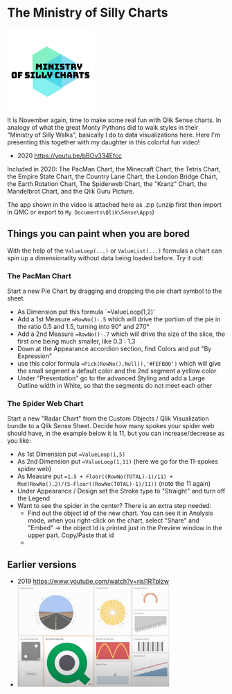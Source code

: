 # The Ministry of Silly Charts
![screenshot](111f5604-7194-4123-9f02-e8ac19ff36f4_200x200.png "screenshot")<br> 
It is November again, time to make some real fun with Qlik Sense charts. In analogy of what the great Monty Pythons did to walk styles in their "Ministry of Silly Walks", basically I do to data visualizations here. Here I'm presenting this together with my daughter in this colorful fun video!

 - 2020 https://youtu.be/bBOv334Efcc
 
Included in 2020: The PacMan Chart, the Minecraft Chart, the Tetris Chart, the Empire State Chart, the Country Lane Chart, the London Bridge Chart, 
the Earth Rotation Chart, The Spiderweb Chart, the "Kranz" Chart, the Mandelbrot Chart, and the Qlik Guru Picture.

The app shown in the video is attached here as .zip (unzip first then import in QMC or export to `My Documents\Qlik\Sense\Apps`)

 ## Things you can paint when you are bored 
 With the help of the `ValueLoop(...)` or `ValueList(...)` formulas a chart can spin up a dimensionality without data being loaded before. Try it out:
 
 ### The PacMan Chart
 
Start a new Pie Chart by dragging and dropping the pie chart symbol to the sheet.
  - As Dimension put this formula `=ValueLoop(1,2)'
  - Add a 1st Measure `=RowNo()-.5` which will drive the portion of the pie in the ratio 0.5 and 1.5, turning into 90° and 270°
  - Add a 2nd Measure `=RowNo()-.7` which will drive the size of the slice, the first one being much smaller, like 0.3 : 1.3
  - Down at the Appearance accordion section, find Colors and put "By Expression"
  - use this color formula `=Pick(RowNo(),Null(),'#FEFB00')` which will give the small segment a default color and the 2nd segment a yellow color
  - Under "Presentation" go to the advanced Styling and add a Large Outline width in White, so that the segments do not meet each other
  
 ### The Spider Web Chart
 
Start a new "Radar Chart" from the Custom Objects / Qlik Visualization bundle to a Qlik Sense Sheet. Decide how many spokes your spider web should 
have, in the example below it is 11, but you can increase/decrease as you like:
 - As 1st Dimension put `=ValueLoop(1,5)`
 - As 2nd Dimension put `=ValueLoop(1,11)` (here we go for the 11-spokes spider web)
 - As Measure put `=1.5 + Floor((RowNo(TOTAL)-1)/11) + Mod(RowNo(),2)/(5-Floor((RowNo(TOTAL)-1)/11))` (note the 11 again)
 - Under Appearance / Design set the Stroke type to "Straight" and turn off the Legend
 - Want to see the spider in the center? There is an extra step needed:
     - Find out the object id of the new chart. You can see it in Analysis mode, when you right-click on the 
   chart, select "Share" and "Embed" -> the object Id is printed just in the Preview window in the upper part. Copy/Paste that id
     - 
 
 ## Earlier versions
 
 - 2019 https://www.youtube.com/watch?v=risl1RTplzw
 - <img src="mosc2019.png" width="350">
